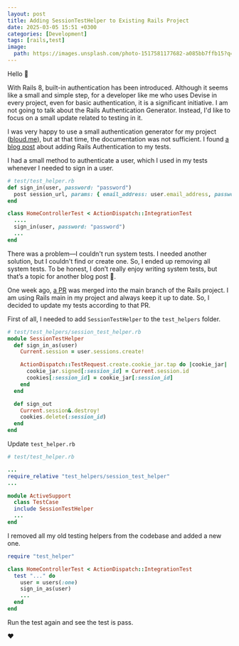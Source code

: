 ```yaml
---
layout: post
title: Adding SessionTestHelper to Existing Rails Project
date: 2025-03-05 15:51 +0300
categories: [Development]
tags: [rails,test]
image:
  path: https://images.unsplash.com/photo-1517581177682-a085bb7ffb15?q=80&w=1172&auto=format&fit=crop&ixlib=rb-4.0.3&ixid=M3wxMjA3fDB8MHxwaG90by1wYWdlfHx8fGVufDB8fHx8fA%3D%3D
---
```

Hello 👋

With Rails 8, built-in authentication has been introduced. Although it seems like a small and simple step, for a developer like me who uses Devise in every project, even for basic authentication, it is a significant initiative. I am not going to talk about the Rails Authentication Generator. Instead, I'd like to focus on a small update related to testing in it.

I was very happy to use a small authentication generator for my project ([bloud.me](https://bloud.me)), but at that time, the documentation was not sufficient. I found [a blog post](https://blog.corsego.com/rails-8-authentication) about adding Rails Authentication to my tests.

I had a small method to authenticate a user, which I used in my tests whenever I needed to sign in a user.

```ruby
# test/test_helper.rb
def sign_in(user, password: "password")
  post session_url, params: { email_address: user.email_address, password: }
end
```

```ruby
class HomeControllerTest < ActionDispatch::IntegrationTest
  ....
  sign_in(user, password: "password")
  ...
end
```

There was a problem—I couldn't run system tests. I needed another solution, but I couldn't find or create one. So, I ended up removing all system tests. To be honest, I don’t really enjoy writing system tests, but that’s a topic for another blog post 😬.

One week ago, [a PR](https://github.com/rails/rails/pull/53708/files) was merged into the main branch of the Rails project. I am using Rails main in my project and always keep it up to date. So, I decided to update my tests according to that PR.

First of all, I needed to add `SessionTestHelper` to the `test_helpers` folder.

```ruby
# test/test_helpers/session_test_helper.rb
module SessionTestHelper
  def sign_in_as(user)
    Current.session = user.sessions.create!

    ActionDispatch::TestRequest.create.cookie_jar.tap do |cookie_jar|
      cookie_jar.signed[:session_id] = Current.session.id
      cookies[:session_id] = cookie_jar[:session_id]
    end
  end

  def sign_out
    Current.session&.destroy!
    cookies.delete(:session_id)
  end
end
```

Update `test_helper.rb`

```ruby
# test/test_helper.rb

...
require_relative "test_helpers/session_test_helper"
...

module ActiveSupport
  class TestCase
  include SessionTestHelper
  ...
end
```

I removed all my old testing helpers from the codebase and added a new one.

```ruby
require "test_helper"

class HomeControllerTest < ActionDispatch::IntegrationTest
  test "..." do
    user = users(:one)
    sign_in_as(user)
    ...
  end
end
```

Run the test again and see the test is pass.

❤️